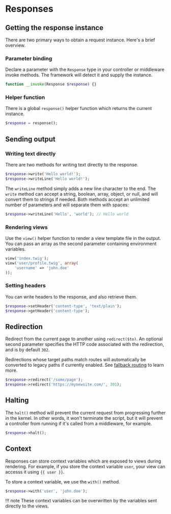 # Responses

## Getting the response instance

There are two primary ways to obtain a request instance. Here's a brief overview.

### Parameter binding

Declare a parameter with the `Response` type in your controller or middleware invoke methods. The framework will detect
it and supply the instance.

```php
function __invoke(Response $response) {}
```

### Helper function

There is a global `response()` helper function which returns the current instance.

```php
$response = response();
```

## Sending output

### Writing text directly

There are two methods for writing text directly to the response.

```php
$response->write('Hello world!');
$response->writeLine('Hello world!');
```

The `writeLine` method simply adds a new line character to the end. The `write` method can accept a string, boolean,
array, object, or null, and will convert them to strings if needed. Both methods accept an unlimited number of parameters
and will separate them with spaces:

```php
$response->writeLine('Hello', 'world'); // Hello world
```

### Rendering views

Use the `view()` helper function to render a view template file in the output. You can pass an array as the second
parameter containing environment variables.

```php
view('index.twig');
view('user/profile.twig', array(
    'username' => 'john.doe'
));
```

### Setting headers

You can write headers to the response, and also retrieve them.

```php
$response->setHeader('content-type', 'text/plain');
$response->getHeader('content-type');
```

## Redirection

Redirect from the current page to another using `redirect($to)`. An optional second parameter specifies the HTTP code
associated with the redirection, and is by default `302`.

Redirections whose target paths match routes will automatically be converted to legacy paths if currently enabled. See
[fallback routing](routing.md#fallback-routing) to learn more.

```php
$response->redirect('/some/page');
$response->redirect('https://mynewsite.com/', 301);
```

## Halting

The `halt()` method will prevent the current request from progressing further in the kernel. In other words, it won't
terminate the script, but it will prevent a controller from running if it's called from a middleware, for example.

```php
$response->halt();
```

## Context

Responses can store context variables which are exposed to views during rendering. For example, if you store the context
variable `user`, your view can accesss it using `{{ user }}`.

To store a context variable, we use the `with()` method.

```php
$response->with('user', 'john.doe');
```

!!! note
	These context variables can be overwritten by the variables sent directly to the views.
